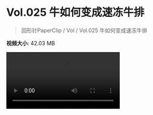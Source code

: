 # Vol.025 牛如何变成速冻牛排

> 回形针PaperClip / Vol / Vol.025 牛如何变成速冻牛排

**视频大小**: 42.03 MB

<div class="video"><video src="https://file.hsyhx.top/archive/PaperClip/Vol/025.mp4" controls preload>🤔 您的浏览器不支持 video 标签</video></div>